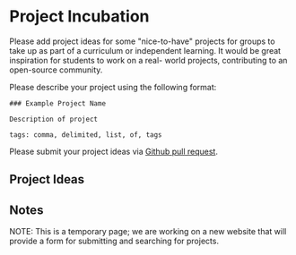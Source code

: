 Project Incubation
==================

Please add project ideas for some "nice-to-have" projects
for groups to take up as part of a curriculum or independent learning.
It would be great inspiration for students to work on a real-
world projects, contributing to an open-source community.

Please describe your project using the following format:

    ### Example Project Name
    
    Description of project
    
    tags: comma, delimited, list, of, tags

Please submit your project ideas via [Github pull request](https://github.com/c4fsharp/c4fsharp.github.io/pulls).


Project Ideas
-------------


Notes
-----

NOTE: This is a temporary page; we are working on a new website that will provide a form for submitting and searching for projects.
